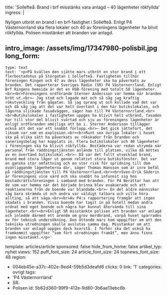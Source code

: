 title: 'Sollefteå: Brand i brf misstänks vara anlagd – 40 lägenheter rökfyllda'
ingress: |
  <p>Nyligen utbröt en brand i en brf-fastighet i Sollefteå. Enligt P4 Västernorrland ska flera lokaler och 40 av föreningens lägenheter ha blivit rökfyllda. Polisen misstänker att branden var anlagd.
  </p>
  
intro_image: /assets/img/17347980-polisbil.jpg
long_form:
  -
    type: text
    text: '<p>På kvällen den sjätte mars utbröt en stor brand i ett flerbostadshus på Storgatan i Sollefteå. Fastigheten tillhör föreningen Ringen och 47 av dess lägenheter ska ha påverkats av branden. Det rapporterar Sveriges Radio (SR) P4 Västernorrland. Enligt Brf Ringens hemsida är det en HSB-förening med totalt 58 lägenheter.<br><br>Föreningens ordförande Sterner Andersson var hemma när branden bröt ut.<br>– Jag stod och lagade mat och så såg jag kraftig rökutveckling från gågatan. Så jag sprang ut och kollade vad det var och då såg jag att det var helt övertänt i den här butikslokalen, och lågorna slickade fasadväggen, säger han till P4 Västernorrland.<br><br>Butikslokalen i fastigheten uppges ha blivit helt utbränd, fasaden har till stor del blivit svärtad och sju av föreningens lägenheter är enligt ordföranden omöjliga att bo i. Sterner Andersson tillägger också att det var ett snabbt förlopp.<br>– Det gick jättefort, det liksom var som en explosion.<br><br>Runt sex övriga lokaler i huset ska på olika sätt ha påverkats av rökskador från branden och saneringsbolag har kopplats in. Flera butikslokaler och 40 lägenheter i föreningen ska ha blivit rökfyllda. Bostäderna var redan utrymda när personal från räddningstjänsten anlände till platsen, vilka då möttes av en övertänd butikslokal.<br>– Då var det fullt utvecklad brand, brand med stora lågor ut genom relativt stora butiksfönster. Det var en ganska stor omfattning och en stor risk för spridning till dom ovanliggande lägenheterna där, säger Thomas Hansson som är inre befäl på räddningstjänsten till P4 Västernorrland.<br><br>Sven-Erik Söderin är föreningens vice värd och ska snabbt ha infunnit sig hos bostadsrättsföreningen i samband med branden. För P4 Berättar han att de som var hemma när det började brinna blev evakuerade och att reaktionerna från de boende var blandade.<br>– En del äldre människor såg bara skrämda ut och andra var väldigt talbara och ville höra allting, så att säga.<br><br>Av P4:s rapportering framgår att ingen skadats i branden. Vissa boende har tagit in på hotell medan andra ordnat med eget boende och några har kunnat återvända till sina lägenheter.<br><br>Enligt SR misstänkte polisen att branden var anlagd och inledde därmed ett ärende om grov mordbrand, varpå huset spärrades av för teknisk undersökning. Den åttonde mars kom uppgifter om att den tekniska utredningen skulle avslutas samma dag. Misstankar om att branden var anlagd uppges dock kvarstå. I förhör ska det också ha framkommit uppgifter “som fört utredningen framåt”, men ännu finns ingen misstänkt.</p>'
template: articles/article
sponsored: false
hide_from_home: false
artikel_typ: nyhet
views: 152
puff_font_size: 24
article_font_size: 24
topnews_font_size: 48
region:
  - 004eb45e-a37c-402e-9ed4-59b5d3deafd6
clicks: 0
link: '1'
categories: ovrigt
tags:
  - 'P4 Västernorrland'
  - SR.
  - Polisen
id: 5b62d360-99f9-412e-9d80-3b6ae13ebc6b
